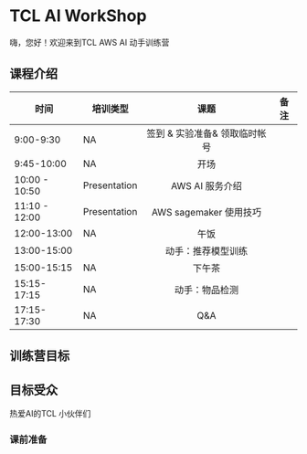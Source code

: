 # **TCL AI WorkShop**



嗨，您好！欢迎来到TCL AWS AI 动手训练营





## 课程介绍

| 时间          | 培训类型     |             课题              | 备注 |
| ------------- | ------------ | :---------------------------: | ---- |
| 9:00-9:30     | NA           | 签到 & 实验准备& 领取临时帐号 |      |
| 9:45-10:00    | NA           |             开场              |      |
| 10:00 - 10:50 | Presentation |        AWS AI 服务介绍        |      |
| 11:10 - 12:00 | Presentation |    AWS sagemaker 使用技巧     |      |
| 12:00-13:00   | NA           |             午饭              |      |
| 13:00-15:00   |              |      动手：推荐模型训练       |      |
| 15:00-15:15   | NA           |            下午茶             |      |
| 15:15- 17:15  | NA           |        动手：物品检测         |      |
| 17:15- 17:30  | NA           |              Q&A              |      |







## 训练营目标







## 目标受众

热爱AI的TCL 小伙伴们





### 课前准备

